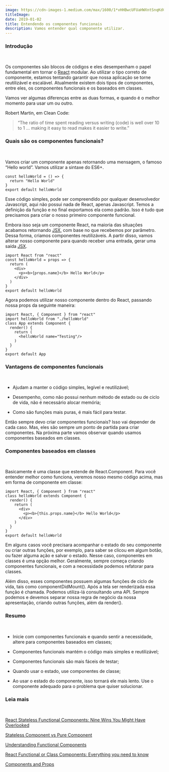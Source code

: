 ```yaml
---
image: https://cdn-images-1.medium.com/max/1600/1*vHHBwcUFUaHWXntSnqKdCA.png
titleImage: 
date: 2019-01-02
title: Entendendo os componentes funcionais
description: Vamos entender qual componente utilizar.
---
```


### Introdução

<br> 

Os componentes são blocos de códigos e eles desempenham o papel fundamental em tornar o [React](https://reactjs.org/) modular. Ao utilizar o tipo correto de componente, estamos tentando garantir que nossa aplicação se torne reutilizável e escalável. Atualmente existem dois tipos de componentes, entre eles, os componentes funcionais e os baseados em classes. 

Vamos ver algumas diferenças entre as duas formas, e quando é o melhor momento para usar um ou outro.

Robert Martin, em Clean Code:

> “The ratio of time spent reading versus writing (code) is well over 10 to 1 … making it easy to read makes it easier to write.”

### Quais são os componentes funcionais?

<br> 

Vamos criar um componente apenas retornando uma mensagem, o famoso “Hello world”. Vamos utilizar a sintaxe do ES6+.

```
const helloWorld = () => { 
  return "Hello World" 
}
export default helloWorld
```

Esse código simples, pode ser compreendido por qualquer desenvolvedor Javascript, aqui não possui nada de React, apenas Javascript. Temos a definição da função e no final exportamos ela como padrão. Isso é tudo que precisamos para criar o nosso primeiro componente funcional. 

Embora isso seja um componente React, na maioria das situações acabamos retornando [JSX](https://reactjs.org/docs/introducing-jsx.html), com base no que recebemos por parâmetro. Dessa forma, criamos componentes reutilizáveis. A
partir disso, vamos alterar nosso componente para quando receber uma entrada, gerar uma saída [JSX](https://reactjs.org/docs/introducing-jsx.html).

```
import React from "react"
const helloWorld = props => {
  return (
    <div>
      <p><b>{props.name}</b> Hello World</p>
    </div>
  )
}
export default helloWorld
```

Agora podemos  utilizar nosso componente dentro do React, passando nossa props da seguinte maneira: 

```
import React, { Component } from "react"
import helloWorld from "./helloWorld"
class App extends Component {
  render() {
    return (
      <helloWorld name="Testing"/>
    )
  }
}
export default App
```

### Vantagens de componentes funcionais

<br> 

* Ajudam a manter o código simples, legível e reutilizável;

* Desempenho, como não possui nenhum método de estado ou de ciclo de vida, não é necessário alocar memória;

* Como são funções mais puras, é mais fácil para testar.

Então sempre devo criar componentes funcionais? Isso vai depender de cada caso. Mas, eles são sempre um ponto de partida para criar componentes. Na próxima parte vamos observar quando usamos componentes baseados em classes.

### Componentes baseados em classes

<br> 

Basicamente é uma classe que estende de React.Component. Para você entender melhor como funciona, veremos nosso mesmo código acima, mas em forma de componente em classe: 


```
import React, { Component } from "react"
class helloWorld extends Component {
  render() {
    return (
      <div>
        <p><b>{this.props.name}</b> Hello World</p>
      </div>
    )
  }
}
export default helloWorld
```

Em alguns casos você precisara acompanhar o estado do seu componente ou criar outras funções, por exemplo, para saber se clicou em algum botão, ou fazer alguma ação e salvar o estado. Nesse caso, componentes em classes é uma opção melhor. Geralmente, sempre começa criando componentes funcionais, e com a necessidade podemos refatorar para classes.

Além disso, esses componentes possuem algumas funções de ciclo de vida, tais como componentDidMount(). Após a tela ser renderizada essa função é chamada. Podemos utiliza-lá consultando uma API. Sempre podemos e devemos separar nossa
regra de negócio da nossa apresentação, criando outras funções, além da render().

### Resumo

<br> 

* Inicie com componentes funcionais e quando sentir a necessidade, altere para componentes baseados em classes;

* Componentes funcionais mantém o código mais simples e reutilizável;

* Componentes funcionais são mais fáceis de testar;

* Quando usar o estado, use componentes de classe;

* Ao usar o estado do componente, isso tornará ele mais lento. Use o componente adequado para o problema que quiser solucionar.

### Leia mais

<br> 

[React Stateless Functional Components: Nine Wins You Might Have Overlooked](https://hackernoon.com/react-stateless-functional-components-nine-wins-you-might-have-overlooked-997b0d933dbc)

[Stateless Component vs Pure Component](https://medium.com/groww-engineering/stateless-component-vs-pure-component-d2af88a1200b)

[Understanding Functional Components](https://hackernoon.com/understanding-functional-components-895321b1af84)

[React Functional or Class Components: Everything you need to know](https://programmingwithmosh.com/react/react-functional-components/)

[Components and Props](https://reactjs.org/docs/components-and-props.html)<br>
<br> 


